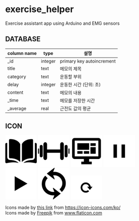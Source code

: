 # exercise_helper
 Exercise assistant app using Arduino and EMG sensors

## DATABASE

| column name | type    | 설명                      |
| ----------- | ------- | ------------------------- |
| _id         | integer | primary key autoincrement |
| title       | text    | 메모의 제목               |
| category    | text    | 운동할 부위               |
| delay       | integer | 운동한 시간 (단위: 초)    |
| content     | text    | 메모의 내용               |
| _time       | text    | 메모를 저장한 시간        |
| _average    | real    | 근전도 값의 평균          |

## ICON



<p>
   <img src="exercise_helper_app\app\src\main\res\drawable-v24\book.png" width="100" >
    <img src="exercise_helper_app\app\src\main\res\drawable-v24\dumbell.png" width="100" >
  <img src="exercise_helper_app\app\src\main\res\drawable-v24\monitor.png" width="100" >
  <img src="exercise_helper_app\app\src\main\res\drawable-v24\pause1.png" width="100" >
  <img src="exercise_helper_app\app\src\main\res\drawable-v24\play1.png" width="100" >
  <img src="exercise_helper_app\app\src\main\res\drawable-v24\refresh1.png" width="100" >
  <img src="exercise_helper_app\app\src\main\res\drawable-v24\reset1.png" width="100" >
 
</p>




<div>Icons made by <a href="https://icon-icons.com/ko/%EC%95%84%EC%9D%B4%EC%BD%98/%ED%84%B0-%EB%8C%80%EC%8B%9C%EB%B3%B4%EB%93%9C/136391">this link</a> from <a href="https://icon-icons.com/ko/" title="icon-icons">https://icon-icons.com/ko/</a></div>

<div>Icons made by <a href="https://www.freepik.com" title="Freepik">Freepik</a> from <a href="https://www.flaticon.com/" title="Flaticon">www.flaticon.com</a></div>
